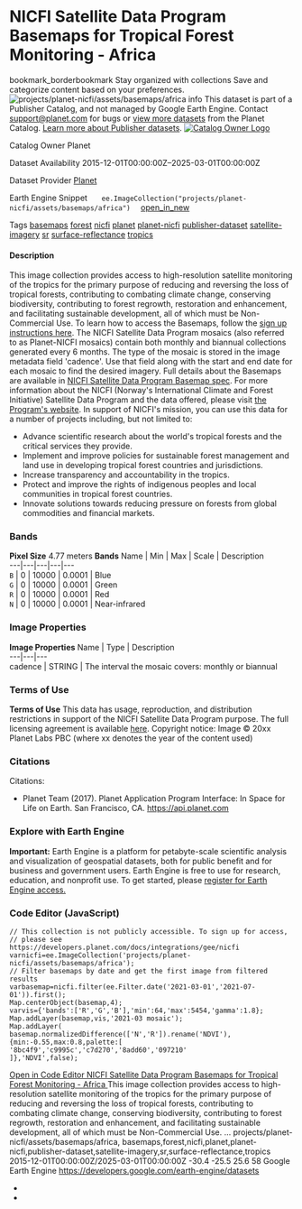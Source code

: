  
#  NICFI Satellite Data Program Basemaps for Tropical Forest Monitoring - Africa 
bookmark_borderbookmark Stay organized with collections  Save and categorize content based on your preferences. 
![projects/planet-nicfi/assets/basemaps/africa](https://developers.google.com/earth-engine/datasets/images/planet-nicfi/projects_planet-nicfi_assets_basemaps_africa_sample.png)
info
This dataset is part of a Publisher Catalog, and not managed by Google Earth Engine. Contact support@planet.com for bugs or [view more datasets](https://developers.google.com/earth-engine/datasets/publisher/planet-nicfi) from the Planet Catalog. [Learn more about Publisher datasets](https://developers.google.com/earth-engine/datasets/publisher). 
[ ![Catalog Owner Logo](https://developers.google.com/static/earth-engine/datasets/logos/planet-nicfi_logo.png) ](https://planet.com/nicfi) 

Catalog Owner
    Planet 

Dataset Availability
    2015-12-01T00:00:00Z–2025-03-01T00:00:00Z 

Dataset Provider
     [ Planet ](https://planet.com/nicfi) 

Earth Engine Snippet
     `    ee.ImageCollection("projects/planet-nicfi/assets/basemaps/africa")   ` [ open_in_new ](https://code.earthengine.google.com/?scriptPath=Examples:Datasets/planet-nicfi/projects_planet-nicfi_assets_basemaps_africa) 

Tags
     [basemaps](https://developers.google.com/earth-engine/datasets/tags/basemaps) [forest](https://developers.google.com/earth-engine/datasets/tags/forest) [nicfi](https://developers.google.com/earth-engine/datasets/tags/nicfi) [planet](https://developers.google.com/earth-engine/datasets/tags/planet) [planet-nicfi](https://developers.google.com/earth-engine/datasets/tags/planet-nicfi) [publisher-dataset](https://developers.google.com/earth-engine/datasets/tags/publisher-dataset) [satellite-imagery](https://developers.google.com/earth-engine/datasets/tags/satellite-imagery) [sr](https://developers.google.com/earth-engine/datasets/tags/sr) [surface-reflectance](https://developers.google.com/earth-engine/datasets/tags/surface-reflectance) [tropics](https://developers.google.com/earth-engine/datasets/tags/tropics)
#### Description
This image collection provides access to high-resolution satellite monitoring of the tropics for the primary purpose of reducing and reversing the loss of tropical forests, contributing to combating climate change, conserving biodiversity, contributing to forest regrowth, restoration and enhancement, and facilitating sustainable development, all of which must be Non-Commercial Use.
To learn how to access the Basemaps, follow the [sign up instructions here](https://developers.planet.com/docs/integrations/gee/nicfi/).
The NICFI Satellite Data Program mosaics (also referred to as Planet-NICFI mosaics) contain both monthly and biannual collections generated every 6 months. The type of the mosaic is stored in the image metadata field 'cadence'. Use that field along with the start and end date for each mosaic to find the desired imagery.
Full details about the Basemaps are available in [NICFI Satellite Data Program Basemap spec](https://assets.planet.com/docs/NICFI_Basemap_Spec_Addendum.pdf).
For more information about the NICFI (Norway's International Climate and Forest Initiative) Satellite Data Program and the data offered, please visit [the Program's website](https://assets.planet.com/docs/NICFI_General_FAQs.pdf).
In support of NICFI's mission, you can use this data for a number of projects including, but not limited to:
  * Advance scientific research about the world's tropical forests and the critical services they provide.
  * Implement and improve policies for sustainable forest management and land use in developing tropical forest countries and jurisdictions.
  * Increase transparency and accountability in the tropics.
  * Protect and improve the rights of indigenous peoples and local communities in tropical forest countries.
  * Innovate solutions towards reducing pressure on forests from global commodities and financial markets.


### Bands
**Pixel Size** 4.77 meters 
**Bands**
Name | Min | Max | Scale | Description  
---|---|---|---|---  
`B` |  0  |  10000  | 0.0001 | Blue  
`G` |  0  |  10000  | 0.0001 | Green  
`R` |  0  |  10000  | 0.0001 | Red  
`N` |  0  |  10000  | 0.0001 | Near-infrared  
### Image Properties
**Image Properties**
Name | Type | Description  
---|---|---  
cadence | STRING | The interval the mosaic covers: monthly or biannual  
### Terms of Use
**Terms of Use**
This data has usage, reproduction, and distribution restrictions in support of the NICFI Satellite Data Program purpose. The full licensing agreement is available [here](https://assets.planet.com/docs/Planet_ParticipantLicenseAgreement_NICFI.pdf).
Copyright notice:
Image © 20xx Planet Labs PBC (where xx denotes the year of the content used)
### Citations
Citations:
  * Planet Team (2017). Planet Application Program Interface: In Space for Life on Earth. San Francisco, CA. <https://api.planet.com>


### Explore with Earth Engine
**Important:** Earth Engine is a platform for petabyte-scale scientific analysis and visualization of geospatial datasets, both for public benefit and for business and government users. Earth Engine is free to use for research, education, and nonprofit use. To get started, please [register for Earth Engine access.](https://console.cloud.google.com/earth-engine)
### Code Editor (JavaScript)
```
// This collection is not publicly accessible. To sign up for access,
// please see https://developers.planet.com/docs/integrations/gee/nicfi
varnicfi=ee.ImageCollection('projects/planet-nicfi/assets/basemaps/africa');
// Filter basemaps by date and get the first image from filtered results
varbasemap=nicfi.filter(ee.Filter.date('2021-03-01','2021-07-01')).first();
Map.centerObject(basemap,4);
varvis={'bands':['R','G','B'],'min':64,'max':5454,'gamma':1.8};
Map.addLayer(basemap,vis,'2021-03 mosaic');
Map.addLayer(
basemap.normalizedDifference(['N','R']).rename('NDVI'),
{min:-0.55,max:0.8,palette:[
'8bc4f9','c9995c','c7d270','8add60','097210'
]},'NDVI',false);
```
[ Open in Code Editor ](https://code.earthengine.google.com/?scriptPath=Examples:Datasets/planet-nicfi/projects_planet-nicfi_assets_basemaps_africa)
[ NICFI Satellite Data Program Basemaps for Tropical Forest Monitoring - Africa ](https://developers.google.com/earth-engine/datasets/catalog/projects_planet-nicfi_assets_basemaps_africa)
This image collection provides access to high-resolution satellite monitoring of the tropics for the primary purpose of reducing and reversing the loss of tropical forests, contributing to combating climate change, conserving biodiversity, contributing to forest regrowth, restoration and enhancement, and facilitating sustainable development, all of which must be Non-Commercial Use. …
projects/planet-nicfi/assets/basemaps/africa, basemaps,forest,nicfi,planet,planet-nicfi,publisher-dataset,satellite-imagery,sr,surface-reflectance,tropics 
2015-12-01T00:00:00Z/2025-03-01T00:00:00Z
-30.4 -25.5 25.6 58 
Google Earth Engine
https://developers.google.com/earth-engine/datasets
  * [ ](https://doi.org/https://planet.com/nicfi)
  * [ ](https://doi.org/https://developers.google.com/earth-engine/datasets/catalog/projects_planet-nicfi_assets_basemaps_africa)


